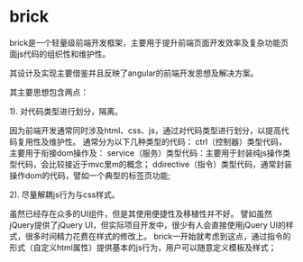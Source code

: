 brick
=====

brick是一个轻量级前端开发框架，主要用于提升前端页面开发效率及复杂功能页面js代码的组织性和维护性。

其设计及实现主要借鉴并且反映了angular的前端开发思想及解决方案。

其主要思想包含两点：

1). 对代码类型进行划分，隔离。
 
因为前端开发通常同时涉及html、css、js，通过对代码类型进行划分，以提高代码复用性及维护性。
通常分为以下几种类型的代码：
ctrl（控制器）类型代码，主要用于衔接dom操作及：
service（服务）类型代码：主要用于封装纯js操作类型代码，会比较接近于mvc里m的概念；
ddirective（指令）类型代码，通常封装操作dom的代码，譬如一个典型的标签页功能;

2). 尽量解耦js行为与css样式。
 
虽然已经存在众多的UI组件，但是其使用便捷性及移植性并不好。
譬如虽然jQuery提供了jQuery UI，但实际项目开发中，很少有人会直接使用jQuery UI的样式，很多时间精力花费在样式的修改上。
brick一开始就考虑到这点，通过指令的形式（自定义html属性）提供基本的js行为，用户可以随意定义模板及样式；


